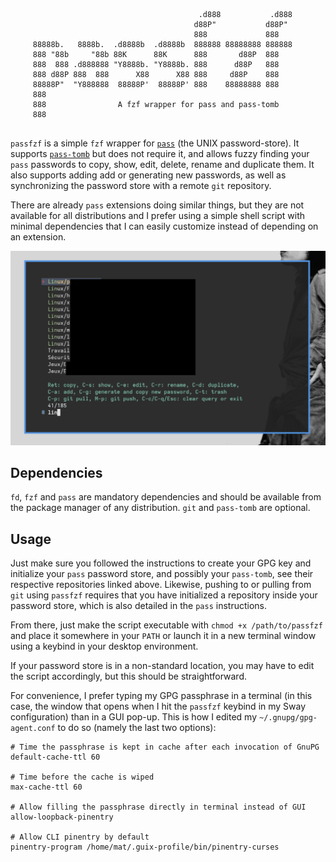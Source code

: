 ```

                                          .d888           .d888 
                                         d88P"           d88P"  
                                         888             888    
     88888b.   8888b.  .d8888b  .d8888b  888888 88888888 888888 
     888 "88b     "88b 88K      88K      888       d88P  888    
     888  888 .d888888 "Y8888b. "Y8888b. 888      d88P   888    
     888 d88P 888  888      X88      X88 888     d88P    888    
     88888P"  "Y888888  88888P'  88888P' 888    88888888 888    
     888                                                        
     888                A fzf wrapper for pass and pass-tomb
     888    
     
```

`passfzf` is a simple `fzf` wrapper for [`pass`](https://www.passwordstore.org/) (the UNIX password-store). It supports [`pass-tomb`](https://github.com/roddhjav/pass-tomb) but does not require it, and allows fuzzy finding your `pass` passwords to copy, show, edit, delete, rename and duplicate them. It also supports adding add or generating new passwords, as well as synchronizing the password store with a remote `git` repository.

There are already `pass` extensions doing similar things, but they are not available for all distributions and I prefer using a simple shell script with minimal dependencies that I can easily customize instead of depending on an extension. 

![](demo/passfzf_screenshot1.png)

## Dependencies
`fd`, `fzf` and `pass` are mandatory dependencies and should be available from the package manager of any distribution. `git` and `pass-tomb` are optional.

## Usage
Just make sure you followed the instructions to create your GPG key and initialize your `pass` password store, and possibly your `pass-tomb`, see their respective repositories linked above. Likewise, pushing to or pulling from `git` using `passfzf` requires that you have initialized a repository inside your password store, which is also detailed in the `pass` instructions.

From there, just make the script executable with `chmod +x /path/to/passfzf` and place it somewhere in your `PATH` or launch it in a new terminal window using a keybind in your desktop environment.

If your password store is in a non-standard location, you may have to edit the script accordingly, but this should be straightforward.

For convenience, I prefer typing my GPG passphrase in a terminal (in this case, the window that opens when I hit the `passfzf` keybind in my Sway configuration) than in a GUI pop-up. This is how I edited my `~/.gnupg/gpg-agent.conf` to do so (namely the last two options):

```
# Time the passphrase is kept in cache after each invocation of GnuPG
default-cache-ttl 60

# Time before the cache is wiped
max-cache-ttl 60

# Allow filling the passphrase directly in terminal instead of GUI
allow-loopback-pinentry

# Allow CLI pinentry by default
pinentry-program /home/mat/.guix-profile/bin/pinentry-curses
```

